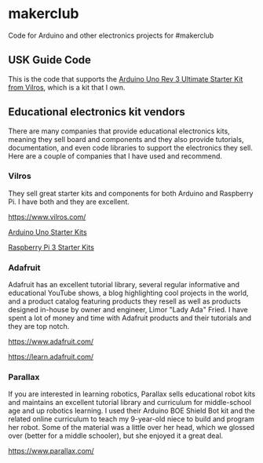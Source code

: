 # makerclub
Code for Arduino and other electronics projects for #makerclub

## USK Guide Code

This is the code that supports the [Arduino Uno Rev 3 Ultimate Starter Kit from Vilros](https://www.vilros.com/ultimate-starter-kit.html), which is a kit that I own.

## Educational electronics kit vendors

There are many companies that provide educational electronics kits, meaning they sell board and components and they also provide tutorials, documentation, and even code libraries to support the electronics they sell. Here are a couple of companies that I have used and recommend.

### Vilros

They sell great starter kits and components for both Arduino and Raspberry Pi. I have both and they are excellent.

https://www.vilros.com/

[Arduino Uno Starter Kits](http://www.vilros.com/arduino/uno-rev-3.html)

[Raspberry Pi 3 Starter Kits](http://www.vilros.com/raspberry-pi/raspberry-pi-kits.html)

### Adafruit

Adafruit has an excellent tutorial library, several regular informative and educational YouTube shows, a blog highlighting cool projects in the world, and a product catalog featuring products they resell as well as products designed in-house by owner and engineer, Limor "Lady Ada" Fried. I have spent a lot of money and time with Adafruit products and their tutorials and they are top notch.

https://www.adafruit.com/

https://learn.adafruit.com/

### Parallax

If you are interested in learning robotics, Parallax sells educational robot kits and maintains an excellent tutorial library and curriculum for middle-school age and up robotics learning. I used their Arduino BOE Shield Bot kit and the related online curriculum to teach my 9-year-old niece to build and program her robot. Some of the material was a little over her head, which we glossed over (better for a middle schooler), but she enjoyed it a great deal.

https://www.parallax.com/





